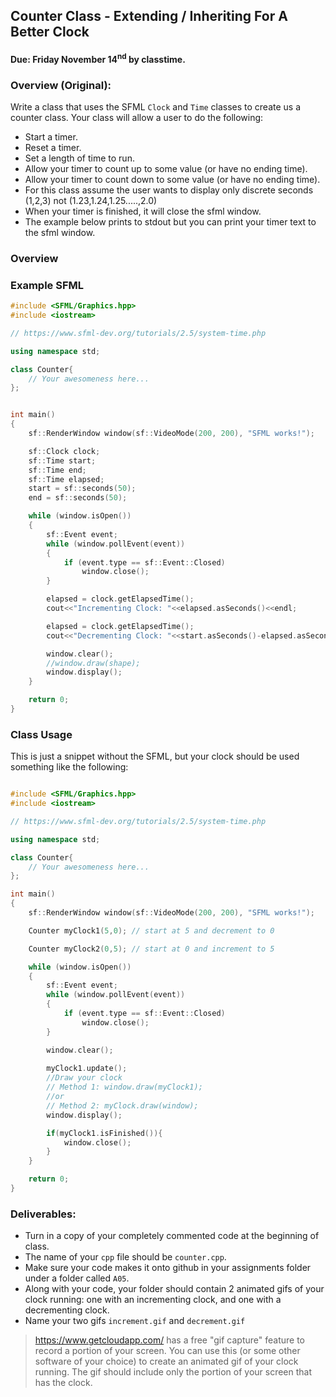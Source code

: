## Counter Class - Extending / Inheriting For A Better Clock
#### Due: Friday November 14<sup>nd</sup> by classtime.

### Overview (Original):

Write a class that uses the SFML `Clock` and `Time` classes to create us a counter class. Your class will allow a user to do the following:

- Start a timer.
- Reset a timer.
- Set a length of time to run.
- Allow your timer to count up to some value (or have no ending time).
- Allow your timer to count down to some value (or have no ending time).
- For this class assume the user wants to display only discrete seconds (1,2,3) not (1.23,1.24,1.25.....,2.0)
- When your timer is finished, it will close the sfml window.
- The example below prints to stdout but you can print your timer text to the sfml window. 

### Overview 

### Example SFML

```cpp
#include <SFML/Graphics.hpp>
#include <iostream>

// https://www.sfml-dev.org/tutorials/2.5/system-time.php

using namespace std;

class Counter{
    // Your awesomeness here...
};


int main()
{
    sf::RenderWindow window(sf::VideoMode(200, 200), "SFML works!");

    sf::Clock clock; 
    sf::Time start;
    sf::Time end;
    sf::Time elapsed;
    start = sf::seconds(50);
    end = sf::seconds(50);

    while (window.isOpen())
    {
        sf::Event event;
        while (window.pollEvent(event))
        {
            if (event.type == sf::Event::Closed)
                window.close();
        }

        elapsed = clock.getElapsedTime();
        cout<<"Incrementing Clock: "<<elapsed.asSeconds()<<endl;

        elapsed = clock.getElapsedTime();
        cout<<"Decrementing Clock: "<<start.asSeconds()-elapsed.asSeconds()<<endl;

        window.clear();
        //window.draw(shape);
        window.display();
    }

    return 0;
}

```

### Class Usage

This is just a snippet without the SFML, but your clock should be used something like the following:

```cpp

#include <SFML/Graphics.hpp>
#include <iostream>

// https://www.sfml-dev.org/tutorials/2.5/system-time.php

using namespace std;

class Counter{
    // Your awesomeness here...
};

int main()
{
    sf::RenderWindow window(sf::VideoMode(200, 200), "SFML works!");

    Counter myClock1(5,0); // start at 5 and decrement to 0

    Counter myClock2(0,5); // start at 0 and increment to 5

    while (window.isOpen())
    {
        sf::Event event;
        while (window.pollEvent(event))
        {
            if (event.type == sf::Event::Closed)
                window.close();
        }

        window.clear();
        
        myClock1.update();
        //Draw your clock 
        // Method 1: window.draw(myClock1);
        //or
        // Method 2: myClock.draw(window);
        window.display();

        if(myClock1.isFinished()){
            window.close();
        }
    }

    return 0;
}

```

### Deliverables:

- Turn in a copy of your completely commented code at the beginning of class.
- The name of your `cpp` file should be `counter.cpp`.
- Make sure your code makes it onto github in your assignments folder under a folder called `A05`.
- Along with your code, your folder should contain 2 animated gifs of your clock running: one with an incrementing clock, and one with a decrementing clock. 
- Name your two gifs `increment.gif` and `decrement.gif`

> https://www.getcloudapp.com/ has a free "gif capture" feature to record a portion of your screen. You can use this (or some other software of your choice) to create an animated gif of your clock running. The gif should include only the portion of your screen that has the clock.


